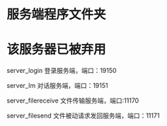 # 服务端程序文件夹
# 该服务器已被弃用

server_login 登录服务端，端口：19150

server_Im 对话服务端，端口：19151

server_filereceive 文件传输服务端，端口:11170

server_filesend 文件被动请求发回服务端，端口：11171
